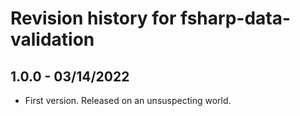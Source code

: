 # Revision history for fsharp-data-validation

## 1.0.0 - 03/14/2022

* First version. Released on an unsuspecting world.